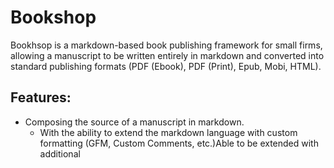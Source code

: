 # Bookshop

Bookhsop is a markdown-based book publishing framework for small firms, allowing a manuscript to be written entirely in markdown and converted into standard publishing formats (PDF (Ebook), PDF (Print), Epub, Mobi, HTML).

## Features:

* Composing the source of a manuscript in markdown.
  * With the ability to extend the markdown language with custom formatting (GFM, Custom Comments, etc.)Able to be extended with additional
